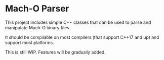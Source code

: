 # Mach-O Parser
This project includes simple C++ classes that can be used to parse and manipulate Mach-O binary files.

It should be compilable on most compilers (that support C++17 and up) and support most platforms.

This is still WIP. Features will be gradually added.